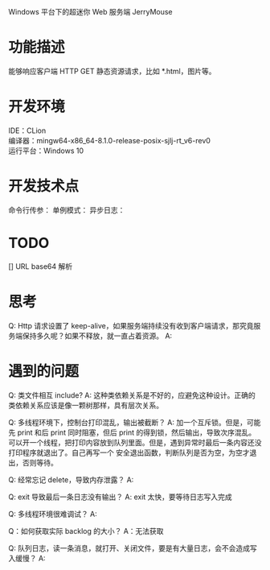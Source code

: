 Windows 平台下的超迷你 Web 服务端
JerryMouse

# 功能描述
能够响应客户端 HTTP GET 静态资源请求，比如 *.html，图片等。


# 开发环境
IDE：CLion<br/>
编译器：mingw64-x86_64-8.1.0-release-posix-sjlj-rt_v6-rev0<br/>
运行平台：Windows 10<br/>

# 开发技术点
命令行传参：
单例模式：
异步日志：


# TODO
[] URL base64 解析


# 思考
Q: Http 请求设置了 keep-alive，如果服务端持续没有收到客户端请求，那究竟服务端保持多久呢？如果不释放，就一直占着资源。
A:

# 遇到的问题
Q: 类文件相互 include?
A: 这种类依赖关系是不好的，应避免这种设计。正确的类依赖关系应该是像一颗树那样，具有层次关系。

Q: 多线程环境下，控制台打印混乱，输出被截断？
A: 加一个互斥锁。但是，可能先 print 和后 print 同时阻塞，但后 print 的得到锁，然后输出，导致次序混乱。
可以开一个线程，把打印内容放到队列里面。但是，遇到异常时最后一条内容还没打印程序就退出了。自己再写一个
安全退出函数，判断队列是否为空，为空才退出，否则等待。


Q: 经常忘记 delete，导致内存泄露？
A:

Q: exit 导致最后一条日志没有输出？
A: exit 太快，要等待日志写入完成

Q: 多线程环境很难调试？
A:

Q：如何获取实际 backlog 的大小？
A：无法获取

Q: 队列日志，读一条消息，就打开、关闭文件，要是有大量日志，会不会造成写入缓慢？
A:



